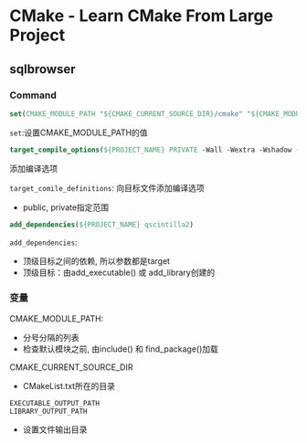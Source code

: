 # CMake - Learn CMake From Large Project

## sqlbrowser

### Command

```cmake
set(CMAKE_MODULE_PATH "${CMAKE_CURRENT_SOURCE_DIR}/cmake" "${CMAKE_MODULE_PATH}")
```

`set`:设置CMAKE_MODULE_PATH的值

```cmake
target_compile_options(${PROJECT_NAME} PRIVATE -Wall -Wextra -Wshadow -Wnon-virtual-dtor -Wold-style-cast -Wcast-align -Wunused -Woverloaded-virtual -Wpedantic -Wconversion -Wsign-conversion)
```

添加编译选项

`target_comile_definitions`: 向目标文件添加编译选项
- public, private指定范围

```cmake
add_dependencies(${PROJECT_NAME} qscintilla2)
```

`add_dependencies`: 

- 顶级目标之间的依赖, 所以参数都是target
- 顶级目标：由add_executable() 或 add_library创建的

### 变量

CMAKE_MODULE_PATH: 

- 分号分隔的列表
- 检查默认模块之前, 由include() 和 find_package()加载

CMAKE_CURRENT_SOURCE_DIR

- CMakeList.txt所在的目录

```
EXECUTABLE_OUTPUT_PATH
LIBRARY_OUTPUT_PATH
```

- 设置文件输出目录 

